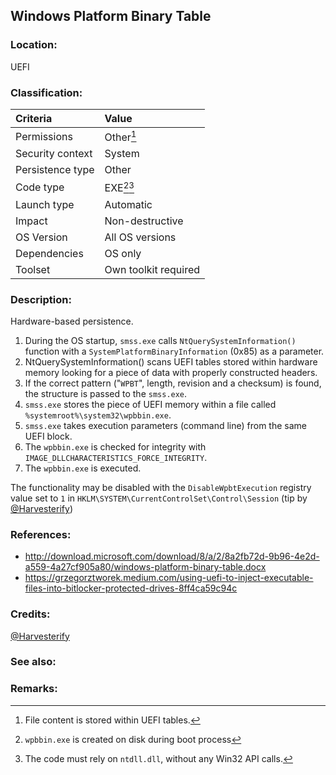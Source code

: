## Windows Platform Binary Table <!-- general "title" of the persistence. Good to be unique. -->
<!-- separate sections by two empty lines -->
<!-- do not remove empty sections  -->


### Location: <!-- where to find it -->
UEFI


### Classification: <!-- see "how it works" document. Empty lime must go next. -->

|Criteria|Value|
|:---|:---|
|Permissions|Other[^1]|
|Security context| System |
|Persistence type| Other |
|Code type|EXE[^2][^3]|
|Launch type|Automatic|
|Impact|Non-destructive|
|OS Version|All OS versions|
|Dependencies|OS only|
|Toolset|Own toolkit required|


### Description:<!-- add two EOLs or two spaces at the end of line to create a line break -->
Hardware-based persistence.  
1. During the OS startup, `smss.exe` calls `NtQuerySystemInformation()` function with a `SystemPlatformBinaryInformation` (0x85) as a parameter.  
1. NtQuerySystemInformation() scans UEFI tables stored within hardware memory looking for a piece of data with properly constructed headers.  
1. If the correct pattern ("`WPBT`", length, revision and a checksum) is found, the structure is passed to the `smss.exe`.  
1. `smss.exe` stores the piece of UEFI memory within a file called `%systemroot%\system32\wpbbin.exe`.  
1. `smss.exe` takes execution parameters (command line) from the same UEFI block.  
1. The `wpbbin.exe` is checked for integrity with `IMAGE_DLLCHARACTERISTICS_FORCE_INTEGRITY`.  
1. The `wpbbin.exe` is executed.

The functionality may be disabled with the `DisableWpbtExecution` registry value set to `1` in `HKLM\SYSTEM\CurrentControlSet\Control\Session` (tip by [@Harvesterify](https://twitter.com/Harvesterify))


### References: <!-- use <...> or [abc](https://...) syntax. Prepend with "- " when more than one -->
- <http://download.microsoft.com/download/8/a/2/8a2fb72d-9b96-4e2d-a559-4a27cf905a80/windows-platform-binary-table.docx>
- <https://grzegorztworek.medium.com/using-uefi-to-inject-executable-files-into-bitlocker-protected-drives-8ff4ca59c94c>

### Credits: <!-- use [abc](https://...) syntax. Prepend with "- " when more than one. -->
[@Harvesterify](https://twitter.com/Harvesterify)

### See also: <!-- if refering to the same repo, use [Name](file.md) syntax. -->
<!-- prepend with "- " if more than one -->


### Remarks: <!-- see the usage in the "classification" section. Use only 1:1 references i.e. not refering to the same footnote from two different places -->
[^1]: File content is stored within UEFI tables.
[^2]: `wpbbin.exe` is created on disk during boot process
[^3]: The code must rely on `ntdll.dll`, without any Win32 API calls.
